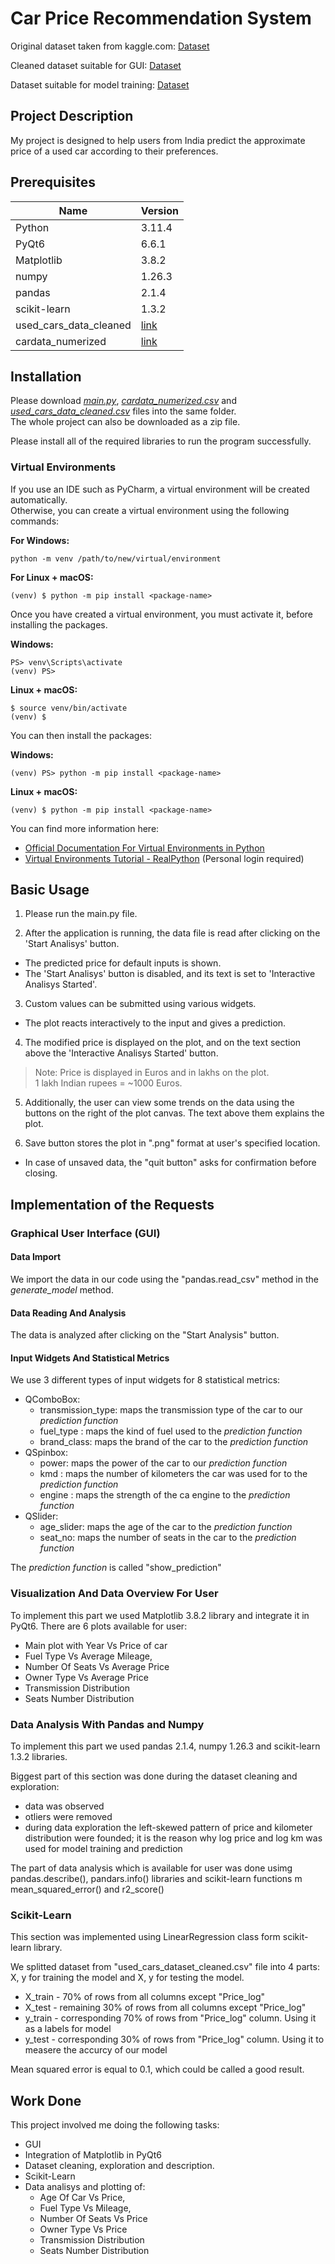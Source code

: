 # Car Price Recommendation System

Original dataset taken from kaggle.com: [Dataset](https://www.kaggle.com/datasets/sukhmanibedi/cars4u)

Cleaned dataset suitable for GUI: [Dataset](https://mygit.th-deg.de/id05260/car-price-recommendation-system/-/blob/main/used_cars_data_cleaned.csv?ref_type=heads)

Dataset suitable for model training: [Dataset](https://mygit.th-deg.de/id05260/car-price-recommendation-system/-/blob/main/cardata_numerized.csv?ref_type=heads)
## Project Description
My project is designed to help users from India predict the approximate price of a used car according to their preferences.

## Prerequisites

| Name | Version |
| ------ | ------ |
| Python | 3.11.4|
| PyQt6  | 6.6.1   |
| Matplotlib | 3.8.2|
| numpy  | 1.26.3   |
| pandas | 2.1.4|
| scikit-learn | 1.3.2|
| used_cars_data_cleaned | [link](https://mygit.th-deg.de/id05260/car-price-recommendation-system/-/blob/main/used_cars_data_cleaned.csv?ref_type=heads)|
| cardata_numerized | [link](https://mygit.th-deg.de/id05260/car-price-recommendation-system/-/blob/main/cardata_numerized.csv?ref_type=heads)|

## Installation
Please download [*main.py*](https://mygit.th-deg.de/id05260/car-price-recommendation-system/-/blob/main/main.py?ref_type=heads), [*cardata_numerized.csv*](https://mygit.th-deg.de/id05260/car-price-recommendation-system/-/blob/main/cardata_numerized.csv?ref_type=heads) and [*used_cars_data_cleaned.csv*](https://mygit.th-deg.de/id05260/car-price-recommendation-system/-/blob/main/used_cars_data_cleaned.csv?ref_type=heads) files into the same folder. \
The whole project can also be downloaded as a zip file.

Please install all of the required libraries to run the program successfully.

### Virtual Environments
If you use an IDE such as PyCharm, a virtual environment will be created automatically. \
Otherwise, you can create a virtual environment using the following commands: 

****For Windows**:**

    python -m venv /path/to/new/virtual/environment

****For Linux + macOS**:**

    (venv) $ python -m pip install <package-name>

Once you have created a virtual environment, you must activate it, before installing the packages.

****Windows**:**

    PS> venv\Scripts\activate
    (venv) PS>

****Linux + macOS**:**

    $ source venv/bin/activate
    (venv) $

You can then install the packages:

**Windows:**

    (venv) PS> python -m pip install <package-name>

**Linux + macOS:**

    (venv) $ python -m pip install <package-name>

You can find more information here: 
- [Official Documentation For Virtual Environments in Python](https://docs.python.org/3/library/venv.html) 
- [Virtual Environments Tutorial - RealPython](https://realpython.com/python-virtual-environments-a-primer/#how-can-you-customize-a-virtual-environment) (Personal login required)

## Basic Usage

1. Please run the main.py file.

2. After the application is running, the data file is read after clicking on the 'Start Analisys' button.

- The predicted price for default inputs is shown.
- The 'Start Analisys' button is disabled, and its text is set to 'Interactive Analisys Started'.

3. Custom values can be submitted using various widgets.
- The plot reacts interactively to the input and gives a prediction.

4. The modified price is displayed on the plot, and on the text section above the 'Interactive Analisys Started' button.

> Note: Price is displayed in Euros and in lakhs on the plot.\
1 lakh Indian rupees = ~1000 Euros.

5. Additionally, the user can view some trends on the data using the buttons on the right of the plot canvas.
The text above them explains the plot.

6. Save button stores the plot in ".png" format at user's specified location.
- In case of unsaved data, the "quit button" asks for confirmation before closing.

## Implementation of the Requests

### Graphical User Interface (GUI)

#### Data Import
We import the data in our code using the "pandas.read_csv" method in the *generate_model* method.

#### Data Reading And Analysis
The data is analyzed after clicking on the "Start Analysis" button.

#### Input Widgets And Statistical Metrics
We use 3 different types of input widgets for 8 statistical metrics:
- QComboBox:
    - transmission_type: maps the transmission type of the car to our *prediction function*
    - fuel_type : maps the kind of fuel used to the *prediction function*
    - brand_class: maps the brand of the car to the *prediction function*
- QSpinbox:
    - power: maps the power of the car to our *prediction function*
    - kmd : maps the number of kilometers the car was used for to the *prediction function*
    - engine : maps the strength of the ca engine to the *prediction function*
- QSlider:
    - age_slider: maps the age of the car to the *prediction function*
    - seat_no: maps the number of seats in the car to the *prediction function*

The *prediction function* is called "show_prediction"

### Visualization And Data Overview For User
To implement this part we used Matplotlib 3.8.2 library and integrate it in PyQt6.
There are 6 plots available for user:
- Main plot with Year Vs Price of car
- Fuel Type Vs Average Mileage,
- Number Of Seats Vs Average Price
- Owner Type Vs Average Price
- Transmission Distribution
- Seats Number Distribution

### Data Analysis With Pandas and Numpy
To implement this part we used pandas 2.1.4, numpy 1.26.3 and scikit-learn 1.3.2 libraries.

Biggest part of this section was done during the dataset cleaning and exploration:
- data was observed
- otliers were removed
- during data exploration the left-skewed pattern of price and kilometer distribution were founded; it is the reason why log price and log km was used for model training and prediction

The part of data analysis which is available for user was done usimg 
pandas.describe(), pandars.info() libraries and scikit-learn functions m mean_squared_error() and r2_score()

### Scikit-Learn 
This section was implemented using LinearRegression class form scikit-learn library.

We splitted dataset from "used_cars_dataset_cleaned.csv" file into 4 parts: X, y for training the model and X, y for testing the model. 
- X_train - 70% of rows from all columns except "Price_log"
- X_test - remaining 30% of rows from all columns except "Price_log"
- y_train - corresponding 70% of rows from "Price_log" column. Using it as a labels for model
- y_test - corresponding 30% of rows from "Price_log" column. Using it to measere the accurcy of our model

Mean squared error is equal to 0.1, which could be called a good result.

## Work Done
This project involved me doing the following tasks:
- GUI
- Integration of Matplotlib in PyQt6
- Dataset cleaning, exploration and description.
- Scikit-Learn
- Data analisys and plotting of:
    - Age Of Car Vs Price,
    - Fuel Type Vs Mileage,
    - Number Of Seats Vs Price
    - Owner Type Vs Price
    - Transmission Distribution
    - Seats Number Distribution
